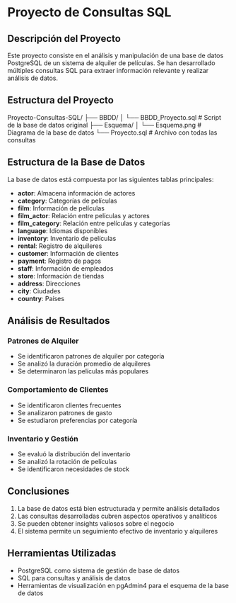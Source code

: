 # Proyecto de Consultas SQL

## Descripción del Proyecto
Este proyecto consiste en el análisis y manipulación de una base de datos PostgreSQL de un sistema de alquiler de películas. Se han desarrollado múltiples consultas SQL para extraer información relevante y realizar análisis de datos.

## Estructura del Proyecto
Proyecto-Consultas-SQL/
├── BBDD/
│   └── BBDD_Proyecto.sql    # Script de la base de datos original
├── Esquema/
│   └── Esquema.png          # Diagrama de la base de datos
└── Proyecto.sql             # Archivo con todas las consultas

## Estructura de la Base de Datos
La base de datos está compuesta por las siguientes tablas principales:

- **actor**: Almacena información de actores
- **category**: Categorías de películas
- **film**: Información de películas
- **film_actor**: Relación entre películas y actores
- **film_category**: Relación entre películas y categorías
- **language**: Idiomas disponibles
- **inventory**: Inventario de películas
- **rental**: Registro de alquileres
- **customer**: Información de clientes
- **payment**: Registro de pagos
- **staff**: Información de empleados
- **store**: Información de tiendas
- **address**: Direcciones
- **city**: Ciudades
- **country**: Países

## Análisis de Resultados

### Patrones de Alquiler
- Se identificaron patrones de alquiler por categoría
- Se analizó la duración promedio de alquileres
- Se determinaron las películas más populares

### Comportamiento de Clientes
- Se identificaron clientes frecuentes
- Se analizaron patrones de gasto
- Se estudiaron preferencias por categoría

### Inventario y Gestión
- Se evaluó la distribución del inventario
- Se analizó la rotación de películas
- Se identificaron necesidades de stock

## Conclusiones
1. La base de datos está bien estructurada y permite análisis detallados
2. Las consultas desarrolladas cubren aspectos operativos y analíticos
3. Se pueden obtener insights valiosos sobre el negocio
4. El sistema permite un seguimiento efectivo de inventario y alquileres

## Herramientas Utilizadas
- PostgreSQL como sistema de gestión de base de datos
- SQL para consultas y análisis de datos
- Herramientas de visualización en pgAdmin4 para el esquema de la base de datos
